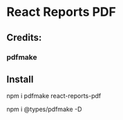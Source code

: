 # React Reports PDF

## Credits:
### pdfmake

## Install
npm i pdfmake react-reports-pdf

npm i @types/pdfmake -D

